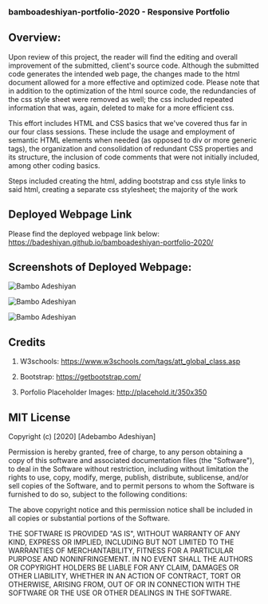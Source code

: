 ### bamboadeshiyan-portfolio-2020 - Responsive Portfolio

## Overview:

Upon review of this project, the reader will find the editing and overall improvement of the submitted, client's source code. Although the submitted code generates the intended web page, the changes made to the html document allowed for a more effective and optimized code. Please note that in addition to the optimization of the html source code, the redundancies of the css style sheet were removed as well; the css included repeated information that was, again, deleted to make for a more efficient css.

This effort includes HTML and CSS basics that we've covered thus far in our four class sessions. These include the usage and employment of semantic HTML elements when needed (as opposed to div or more generic tags), the organization and consolidation of redundant CSS properties and its structure, the inclusion of code comments that were not initially included, among other coding basics.

Steps included creating the html, adding bootstrap and css style links to said html, creating a separate css stylesheet; the majority of the work

## Deployed Webpage Link

Please find the deployed webpage link below:
https://badeshiyan.github.io/bamboadeshiyan-portfolio-2020/

## Screenshots of Deployed Webpage:

![Bambo Adeshiyan](assets/images/screenshot1.png)

![Bambo Adeshiyan](assets/images/screenshot2.png)

![Bambo Adeshiyan](assets/images/screenshot2.png)

## Credits

1. W3schools: https://www.w3schools.com/tags/att_global_class.asp

2. Bootstrap: https://getbootstrap.com/

3. Porfolio Placeholder Images: http://placehold.it/350x350

## MIT License

Copyright (c) [2020] [Adebambo Adeshiyan]

Permission is hereby granted, free of charge, to any person obtaining a copy
of this software and associated documentation files (the "Software"), to deal
in the Software without restriction, including without limitation the rights
to use, copy, modify, merge, publish, distribute, sublicense, and/or sell
copies of the Software, and to permit persons to whom the Software is
furnished to do so, subject to the following conditions:

The above copyright notice and this permission notice shall be included in all
copies or substantial portions of the Software.

THE SOFTWARE IS PROVIDED "AS IS", WITHOUT WARRANTY OF ANY KIND, EXPRESS OR
IMPLIED, INCLUDING BUT NOT LIMITED TO THE WARRANTIES OF MERCHANTABILITY,
FITNESS FOR A PARTICULAR PURPOSE AND NONINFRINGEMENT. IN NO EVENT SHALL THE
AUTHORS OR COPYRIGHT HOLDERS BE LIABLE FOR ANY CLAIM, DAMAGES OR OTHER
LIABILITY, WHETHER IN AN ACTION OF CONTRACT, TORT OR OTHERWISE, ARISING FROM,
OUT OF OR IN CONNECTION WITH THE SOFTWARE OR THE USE OR OTHER DEALINGS IN THE
SOFTWARE.

```

```
